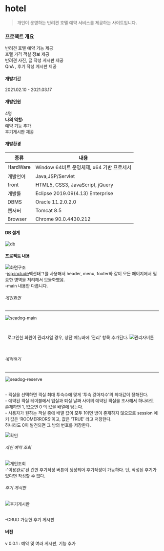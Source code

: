 # hotel

> 개인이 운영하는 반려견 호텔 예약 서비스를 제공하는 사이트입니다. 

### 프로젝트 개요

반려견 호텔 예약 기능 제공 <br>
호텔 가격 객실 정보 제공<br>
반려견 사진, 글 작성 게시판 제공 <br>
QnA , 후기 작성 게시판 제공 <br>

#### 개발기간
2021.02.10 - 2021.03.17
#### 개발인원 
4명<br>
  **나의 역할:** <br>
 예약 기능 추가 <br>
 후기게시판 제공 <br>
#### 개발환경
| 종류 | 내용
|----| ----- | 
| HardWare | Window 64비트 운영체제, x64 기반 프로세서
| 개발언어 | Java,JSP/Servlet|
| front | HTML5, CSS3, JavaScript, jQuery
| 개발툴 | Eclipse 2019.09(4.13) Enterprise|
| DBMS | Oracle 11.2.0.2.0|
| 웹서버 | Tomcat 8.5 |
| Browser| Chrome 90.0.4430.212

#### DB 설계
![db](https://user-images.githubusercontent.com/85010698/120094542-e601e280-c15b-11eb-872d-d72a8966c51b.png)


#### 프로젝트 내용

![화면구조](https://user-images.githubusercontent.com/85010698/120280974-598a2800-c2f3-11eb-8ee6-930281168b94.png) 
<br>
-<jsp:include>액션태그를 사용해서 header, menu, footer와 같이 모든 페이지에서 필요한 영역을 처리해서 모듈화했음. <br>
-main 내용만 다릅니다. 

###### 메인화면 <br>
<hr/>

![seadog-main](https://user-images.githubusercontent.com/85010698/120109573-f68a7b00-c1a4-11eb-8baf-4a6d8676ee52.gif)

<br/>

&nbsp; 로그인한 회원이 관리자일 경우, 상단 메뉴바에 '관리' 항목 추가된다. 
![관리자버튼](https://user-images.githubusercontent.com/85010698/120111729-0a86aa80-c1ae-11eb-9a16-d3a8ee88cf67.png)

<br>

###### 예약하기 <br>
<hr/>

![seadog-reserve](https://user-images.githubusercontent.com/85010698/120110202-82050b80-c1a7-11eb-8875-d83202774abe.gif)

<br/>
- 객실을 선택하면 객실 최대 투숙수에 맞게 ‘투숙 강아지수’의 최대값이 정해진다. <br>
- 예약된 객실 테이블에서 입실과 퇴실 날짜 사이의 예약된 객실을 조사해서 하나라도 존재하면 1, 없으면 0 의 값을 배열에 담는다. <br>
- 사용자가 원하는 객실 중에 배열 값이 모두 1이면 방이 존재하지 않으므로 session 에 키 값은 ‘ROOMERRORS’이고, 값은 ‘TRUE’ 라고 저장한다.      <br>                                         하나라도 0이 발견되면 그 방의 번호를 저장한다.<br>

![확인](https://user-images.githubusercontent.com/85010698/120111970-dfe92180-c1ae-11eb-818b-80723cc5a94b.png)

###### 개인 예약 조회
![개인조회](https://user-images.githubusercontent.com/85010698/120295814-79751800-c302-11eb-9f9a-0d101f16c755.gif)
<br/>
-'이용완료'된 건만 후기작성 버튼이 생성되어 후기작성이 가능하다.
  단, 작성된 후기가 있다면 작성할 수 없다.
  
###### 후기 게시판 
![후기게시판](https://user-images.githubusercontent.com/85010698/120298188-d540a080-c304-11eb-904a-2dea85bb9c6f.gif)

<br/>
-CRUD 가능한 후기 게시판
<br/>

#### 버전

v 0.0.1 : 예약 및 여러 게시판,  기능 추가

